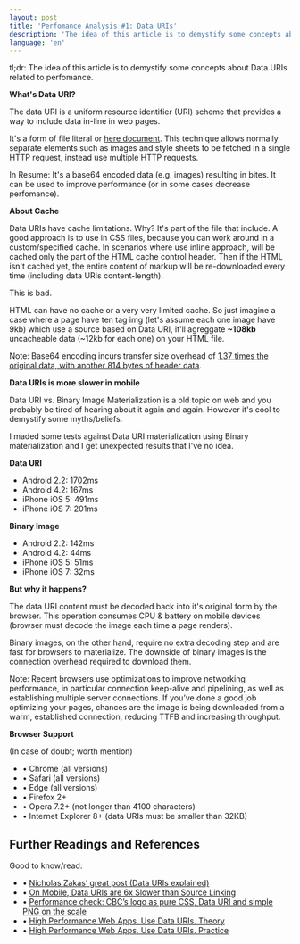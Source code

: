 ```yaml
---
layout: post
title: 'Perfomance Analysis #1: Data URIs'
description: 'The idea of this article is to demystify some concepts about Data URIs related to perfomance. The data URI is a uniform resource identifier (URI) scheme that provides a way to include data in-line in web pages...'
language: 'en'
---
```


tl;dr: The idea of this article is to demystify some concepts about Data URIs related to perfomance.

**What's Data URI?**

The data URI is a uniform resource identifier (URI) scheme that provides a way to include data in-line in web pages. 

It's a form of file literal or [here document](https://en.wikipedia.org/wiki/Here_document). This technique allows normally separate elements such as images and style sheets to be fetched in a single HTTP request, instead use multiple HTTP requests.

In Resume: It's a base64 encoded data (e.g. images) resulting in bites. It can be used to improve performance (or in some cases decrease perfomance).

**About Cache**

Data URIs have cache limitations. Why? It's part of the file that include. A good approach is to use in CSS files, because you can work around in a custom/specified cache. In scenarios where use inline approach, will be cached only the part of the HTML cache control header. Then if the HTML isn't cached yet, the entire content of markup will be re-downloaded every time (including data URIs content-length).

This is bad.

HTML can have no cache or a very very limited cache. So just imagine a case where a page have ten tag img (let's assume each one image have 9kb) which use a source based on Data URI, it'll agreggate **~108kb** uncacheable data (~12kb for each one) on your HTML file.

Note: Base64 encoding incurs transfer size overhead of [1.37 times the original data, with another 814 bytes of header data](https://en.wikipedia.org/wiki/Base64#MIME).

**Data URIs is more slower in mobile**

Data URI vs. Binary Image Materialization is a old topic on web and you  probably be tired of hearing about it again and again. However it's cool to demystify some myths/beliefs.

I maded some tests against Data URI materialization using Binary materialization and I get unexpected results that I've no idea.

**Data URI**

- Android 2.2: 1702ms
- Android 4.2: 167ms
- iPhone iOS 5: 491ms
- iPhone iOS 7: 201ms

**Binary Image**

- Android 2.2: 142ms
- Android 4.2: 44ms
- iPhone iOS 5: 51ms
- iPhone iOS 7: 32ms

**But why it happens?**

The data URI content must be decoded back into it's original form by the browser. This operation consumes CPU & battery on mobile devices (browser must decode the image each time a page renders).

Binary images, on the other hand, require no extra decoding step and are fast for browsers to materialize. The downside of binary images is the connection overhead required to download them.

Note: Recent browsers use optimizations to improve networking performance, in particular connection keep-alive and pipelining, as well as establishing multiple server connections. If you’ve done a good job optimizing your pages, chances are the image is being downloaded from a warm, established connection, reducing TTFB and increasing throughput.

**Browser Support**

(In case of doubt; worth mention)

- • Chrome (all versions)
- • Safari (all versions)
- • Edge (all versions)
- • Firefox 2+
- • Opera 7.2+ (not longer than 4100 characters)
- • Internet Explorer 8+ (data URIs must be smaller than 32KB)

## Further Readings and References

Good to know/read: 

- • [Nicholas Zakas’ great post (Data URIs explained)](https://www.nczonline.net/blog/2009/10/27/data-uris-explained/)
- • [On Mobile, Data URIs are 6x Slower than Source Linking](http://dev.mobify.com/blog/data-uris-are-slow-on-mobile/)
- • [Performance check: CBC’s logo as pure CSS, Data URI and simple PNG on the scale](http://www.bbinto.me/aspnet/performance-check-the-weight-of-cbcs-logo-as-pure-css-data-uri-and-simple-png/)
- • [High Performance Web Apps. Use Data URIs. Theory](http://ovaraksin.blogspot.com.br/2012/04/high-performance-webapps-use-data-uris.html)
- • [High Performance Web Apps. Use Data URIs. Practice](http://ovaraksin.blogspot.com.br/2012/04/high-performance-webapps-use-data-uris_15.html)